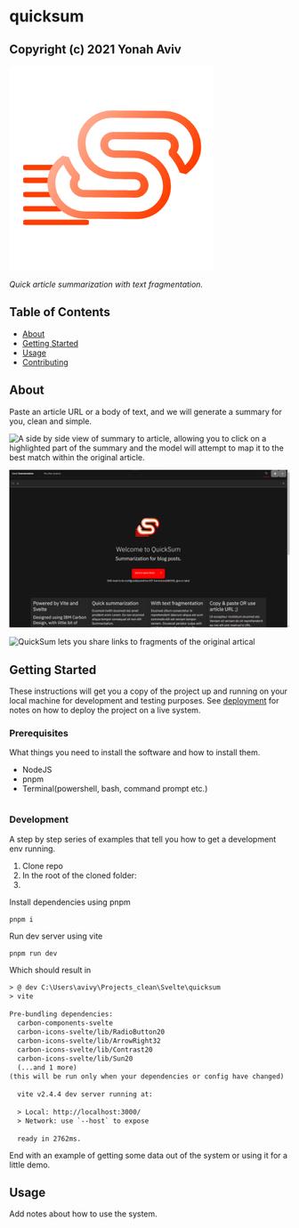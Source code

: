 # quicksum

## Copyright (c) 2021 Yonah Aviv

<img src="assets/logo-512x512.png"/>

_Quick article summarization with text fragmentation._

## Table of Contents

- [About](#about)
- [Getting Started](#getting_started)
- [Usage](#usage)
- [Contributing](../CONTRIBUTING.md)

## About <a name = "about"></a>

Paste an article URL or a body of text, and we will generate a summary for you, clean and simple.




![A side by side view of summary to article, allowing you to click on a highlighted part of the summary and the model will attempt to map it to the best match within the original article.](image.png)

![Home page](assets/Dark_mode-home.png)

![QuickSum lets you share links to fragments of the original artical](image.png)

## Getting Started <a name = "getting_started"></a>

These instructions will get you a copy of the project up and running on your local machine for development and testing purposes. See [deployment](#deployment) for notes on how to deploy the project on a live system.

### Prerequisites

What things you need to install the software and how to install them.

- NodeJS
- pnpm
- Terminal(powershell, bash, command prompt etc.)
```

```

### Development

A step by step series of examples that tell you how to get a development env running.


1. Clone repo
2. In the root of the cloned folder:
3.
Install dependencies using pnpm

```
pnpm i
```

Run dev server using vite

```
pnpm run dev
```

Which should result in

```
> @ dev C:\Users\avivy\Projects_clean\Svelte\quicksum
> vite

Pre-bundling dependencies:
  carbon-components-svelte
  carbon-icons-svelte/lib/RadioButton20
  carbon-icons-svelte/lib/ArrowRight32
  carbon-icons-svelte/lib/Contrast20
  carbon-icons-svelte/lib/Sun20
  (...and 1 more)
(this will be run only when your dependencies or config have changed)

  vite v2.4.4 dev server running at:

  > Local: http://localhost:3000/
  > Network: use `--host` to expose

  ready in 2762ms.
  ```

End with an example of getting some data out of the system or using it for a little demo.

## Usage <a name = "usage"></a>

Add notes about how to use the system.

